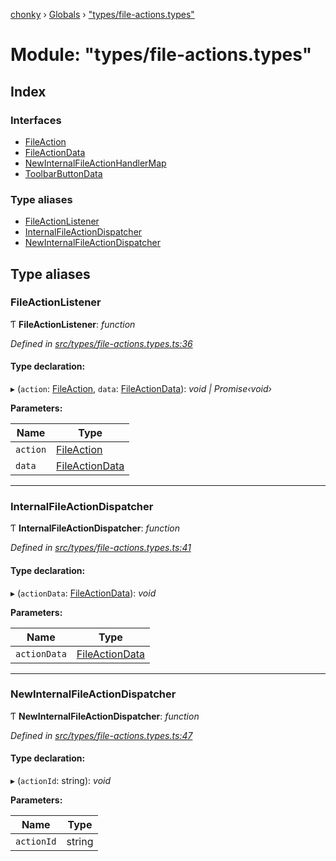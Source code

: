 [chonky](../README.md) › [Globals](../globals.md) › ["types/file-actions.types"](_types_file_actions_types_.md)

# Module: "types/file-actions.types"

## Index

### Interfaces

* [FileAction](../interfaces/_types_file_actions_types_.fileaction.md)
* [FileActionData](../interfaces/_types_file_actions_types_.fileactiondata.md)
* [NewInternalFileActionHandlerMap](../interfaces/_types_file_actions_types_.newinternalfileactionhandlermap.md)
* [ToolbarButtonData](../interfaces/_types_file_actions_types_.toolbarbuttondata.md)

### Type aliases

* [FileActionListener](_types_file_actions_types_.md#fileactionlistener)
* [InternalFileActionDispatcher](_types_file_actions_types_.md#internalfileactiondispatcher)
* [NewInternalFileActionDispatcher](_types_file_actions_types_.md#newinternalfileactiondispatcher)

## Type aliases

###  FileActionListener

Ƭ **FileActionListener**: *function*

*Defined in [src/types/file-actions.types.ts:36](https://github.com/TimboKZ/Chonky/blob/ce1f2d4/src/types/file-actions.types.ts#L36)*

#### Type declaration:

▸ (`action`: [FileAction](../interfaces/_types_file_actions_types_.fileaction.md), `data`: [FileActionData](../interfaces/_types_file_actions_types_.fileactiondata.md)): *void | Promise‹void›*

**Parameters:**

Name | Type |
------ | ------ |
`action` | [FileAction](../interfaces/_types_file_actions_types_.fileaction.md) |
`data` | [FileActionData](../interfaces/_types_file_actions_types_.fileactiondata.md) |

___

###  InternalFileActionDispatcher

Ƭ **InternalFileActionDispatcher**: *function*

*Defined in [src/types/file-actions.types.ts:41](https://github.com/TimboKZ/Chonky/blob/ce1f2d4/src/types/file-actions.types.ts#L41)*

#### Type declaration:

▸ (`actionData`: [FileActionData](../interfaces/_types_file_actions_types_.fileactiondata.md)): *void*

**Parameters:**

Name | Type |
------ | ------ |
`actionData` | [FileActionData](../interfaces/_types_file_actions_types_.fileactiondata.md) |

___

###  NewInternalFileActionDispatcher

Ƭ **NewInternalFileActionDispatcher**: *function*

*Defined in [src/types/file-actions.types.ts:47](https://github.com/TimboKZ/Chonky/blob/ce1f2d4/src/types/file-actions.types.ts#L47)*

#### Type declaration:

▸ (`actionId`: string): *void*

**Parameters:**

Name | Type |
------ | ------ |
`actionId` | string |
